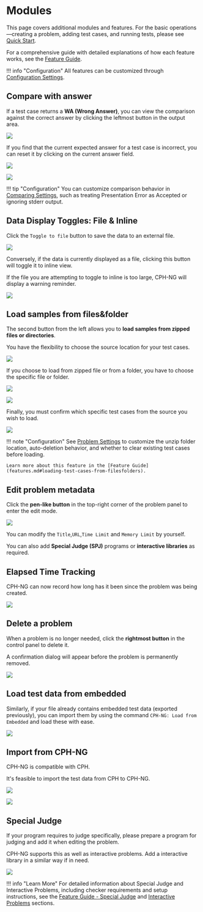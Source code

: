 # Modules

This page covers additional modules and features. For the basic operations—creating a problem, adding test cases, and running tests, please see [Quick Start](quickStart.md).

For a comprehensive guide with detailed explanations of how each feature works, see the [Feature Guide](features/index.md).

!!! info "Configuration"
    All features can be customized through [Configuration Settings](configuration.md).

## Compare with answer

If a test case returns a **WA (Wrong Answer)**, you can view the comparison
against the correct answer by clicking the leftmost button in the output area.

![](images/compareWithAnswer.png)

If you find that the current expected answer for a test case is incorrect, you
can reset it by clicking on the current answer field.

![](images/beforeSetAsAnswer.png)

![](images/afterSetAsAnswer.png)

!!! tip "Configuration"
    You can customize comparison behavior in [Comparing Settings](configuration.md#comparing-settings), such as treating Presentation Error as Accepted or ignoring stderr output.

## Data Display Toggles: File & Inline

Click the `Toggle to file` button to save the data to an external file.

![](images/toggleToFile.png)

Conversely, if the data is currently displayed as a file, clicking this button
will toggle it to inline view.

If the file you are attempting to toggle to inline is too large, CPH-NG will
display a warning reminder.

![](images/toogleToInlineLarge.png)

## Load samples from files&folder

The second button from the left allows you to **load samples from zipped files
or directories**.

You have the flexibility to choose the source location for your test cases.

![](images/loadFromFile.png)

If you choose to load from zipped file or from a folder, you have to choose the
specific file or folder.

![](images/loadFromZip.png)

![](images/loadFromFolder.png)

Finally, you must confirm which specific test cases from the source you wish to
load.

![](images/loadFromFileConfirm.png)

!!! note "Configuration"
    See [Problem Settings](configuration.md#problem-settings) to customize the unzip folder location, auto-deletion behavior, and whether to clear existing test cases before loading.
    
    Learn more about this feature in the [Feature Guide](features.md#loading-test-cases-from-filesfolders).

## Edit problem metadata

Click the **pen-like button** in the top-right corner of the problem panel to
enter the edit mode.

![](images/editProblem.png)

You can modify the `Title`,`URL`,`Time Limit` and `Memory Limit` by yourself.

You can also add **Special Judge (SPJ)** programs or **interactive libraries**
as required.

## Elapsed Time Tracking

CPH-NG can now record how long has it been since the problem was being created.

![](images/timeElasped.png)

## Delete a problem

When a problem is no longer needed, click the **rightmost button** in the
control panel to delete it.

A confirmation dialog will appear before the problem is permanently removed.

![](images/deleteProblem.png)

## Load test data from embedded

Similarly, if your file already contains embedded test data (exported
previously), you can import them by using the command
`CPH-NG: Load from Embedded` and load these with ease.

![](images/loadFromEmbedded.png)

## Import from CPH-NG

CPH-NG is compatible with CPH.

It's feasible to import the test data from CPH to CPH-NG.

![](images/importFromCph.png)

![](images/importedFromCph.png)

## Special Judge

If your program requires to judge specifically, please prepare a program for
judging and add it when editing the problem.

CPH-NG supports this as well as interactive problems. Add a interactive library
in a similar way if in need.

![](images/specialJudge.png)

!!! info "Learn More"
    For detailed information about Special Judge and Interactive Problems, including checker requirements and setup instructions, see the [Feature Guide - Special Judge](features.md#special-judge) and [Interactive Problems](features.md#interactive-problems) sections.
